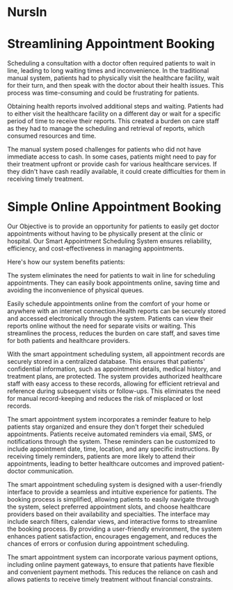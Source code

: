 # NursIn

# Streamlining Appointment Booking
Scheduling a consultation with a doctor often required patients to wait in line, leading to long waiting times and inconvenience. In the traditional manual system, patients had to physically visit the healthcare facility, wait for their turn, and then speak with the doctor about their health issues. This process was time-consuming and could be frustrating for patients.

Obtaining health reports involved additional steps and waiting. Patients had to either visit the healthcare facility on a different day or wait for a specific period of time to receive their reports. This created a burden on care staff as they had to manage the scheduling and retrieval of reports, which consumed resources and time.

The manual system posed challenges for patients who did not have immediate access to cash. In some cases, patients might need to pay for their treatment upfront or provide cash for various healthcare services. If they didn't have cash readily available, it could create difficulties for them in receiving timely treatment.

# Simple Online Appointment Booking
Our Objective is to provide an opportunity for patients to easily get doctor appointments without having to be physically present at the clinic or hospital. Our Smart Appointment Scheduling System ensures reliability, efficiency, and cost-effectiveness in managing appointments.

Here's how our system benefits patients:

The system eliminates the need for patients to wait in line for scheduling appointments. They can easily book appointments online, saving time and avoiding the inconvenience of physical queues.

Easily schedule appointments online from the comfort of your home or anywhere with an internet connection.Health reports can be securely stored and accessed electronically through the system. Patients can view their reports online without the need for separate visits or waiting. This streamlines the process, reduces the burden on care staff, and saves time for both patients and healthcare providers.

With the smart appointment scheduling system, all appointment records are securely stored in a centralized database. This ensures that patients' confidential information, such as appointment details, medical history, and treatment plans, are protected. The system provides authorized healthcare staff with easy access to these records, allowing for efficient retrieval and reference during subsequent visits or follow-ups. This eliminates the need for manual record-keeping and reduces the risk of misplaced or lost records.

The smart appointment system incorporates a reminder feature to help patients stay organized and ensure they don't forget their scheduled appointments. Patients receive automated reminders via email, SMS, or notifications through the system. These reminders can be customized to include appointment date, time, location, and any specific instructions. By receiving timely reminders, patients are more likely to attend their appointments, leading to better healthcare outcomes and improved patient-doctor communication.

The smart appointment scheduling system is designed with a user-friendly interface to provide a seamless and intuitive experience for patients. The booking process is simplified, allowing patients to easily navigate through the system, select preferred appointment slots, and choose healthcare providers based on their availability and specialties. The interface may include search filters, calendar views, and interactive forms to streamline the booking process. By providing a user-friendly environment, the system enhances patient satisfaction, encourages engagement, and reduces the chances of errors or confusion during appointment scheduling.

The smart appointment system can incorporate various payment options, including online payment gateways, to ensure that patients have flexible and convenient payment methods. This reduces the reliance on cash and allows patients to receive timely treatment without financial constraints.
